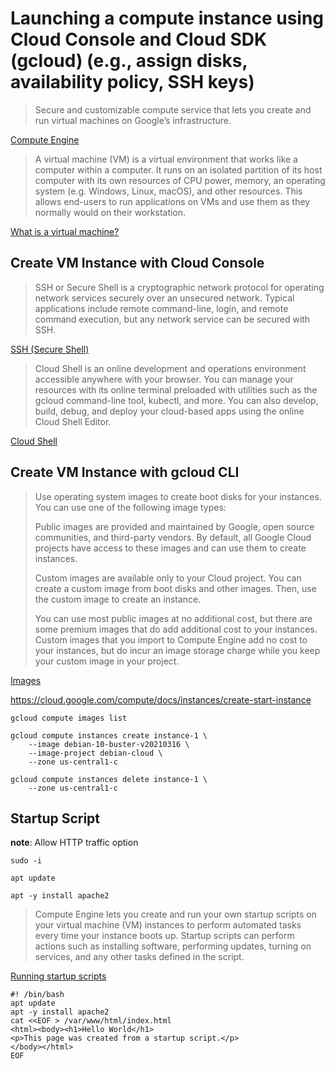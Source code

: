 # Launching a compute instance using Cloud Console and Cloud SDK (gcloud) (e.g., assign disks, availability policy, SSH keys)

> Secure and customizable compute service that lets you create and run virtual machines on Google’s infrastructure.

[Compute Engine](https://cloud.google.com/compute#section-1)

> A virtual machine (VM) is a virtual environment that works like a computer within a computer. It runs on an isolated partition of its host computer with its own resources of CPU power, memory, an operating system (e.g. Windows, Linux, macOS), and other resources. This allows end-users to run applications on VMs and use them as they normally would on their workstation.

[What is a virtual machine?](https://www.citrix.com/glossary/what-is-a-virtual-machine.html)

## Create VM Instance with Cloud Console

> SSH or Secure Shell is a cryptographic network protocol for operating network services securely over an unsecured network. Typical applications include remote command-line, login, and remote command execution, but any network service can be secured with SSH.

[SSH (Secure Shell)](https://en.wikipedia.org/wiki/SSH_(Secure_Shell))

> Cloud Shell is an online development and operations environment accessible anywhere with your browser. You can manage your resources with its online terminal preloaded with utilities such as the gcloud command-line tool, kubectl, and more. You can also develop, build, debug, and deploy your cloud-based apps using the online Cloud Shell Editor.

[Cloud Shell](https://cloud.google.com/shell)

## Create VM Instance with gcloud CLI

> Use operating system images to create boot disks for your instances. You can use one of the following image types:
>
> Public images are provided and maintained by Google, open source communities, and third-party vendors. By default, all Google Cloud projects have access to these images and can use them to create instances.
>
> Custom images are available only to your Cloud project. You can create a custom image from boot disks and other images. Then, use the custom image to create an instance.
>
> You can use most public images at no additional cost, but there are some premium images that do add additional cost to your instances. Custom images that you import to Compute Engine add no cost to your instances, but do incur an image storage charge while you keep your custom image in your project.

[Images](https://cloud.google.com/compute/docs/images)

https://cloud.google.com/compute/docs/instances/create-start-instance

```
gcloud compute images list
```

```
gcloud compute instances create instance-1 \
    --image debian-10-buster-v20210316 \
    --image-project debian-cloud \
    --zone us-central1-c
```

```
gcloud compute instances delete instance-1 \
    --zone us-central1-c
```

## Startup Script

**note**: Allow HTTP traffic option

```
sudo -i
```

```
apt update
```

```
apt -y install apache2
```

> Compute Engine lets you create and run your own startup scripts on your virtual machine (VM) instances to perform automated tasks every time your instance boots up. Startup scripts can perform actions such as installing software, performing updates, turning on services, and any other tasks defined in the script.

[Running startup scripts](https://cloud.google.com/compute/docs/startupscript)

```
#! /bin/bash
apt update
apt -y install apache2
cat <<EOF > /var/www/html/index.html
<html><body><h1>Hello World</h1>
<p>This page was created from a startup script.</p>
</body></html>
EOF
```
